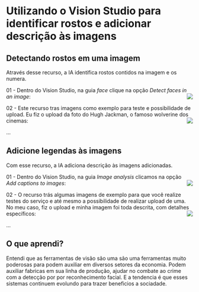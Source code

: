 # Utilizando o Vision Studio para identificar rostos e adicionar descrição às imagens

## Detectando rostos em uma imagem
Através desse recurso, a IA identifica rostos contidos na imagem e os numera.

01 - Dentro do Vision Studio, na guia *face* clique na opção *Detect faces in an image*:
<img align="right" src="/inputs/foto.jpg" width=""/> 


02 - Este recurso tras imagens como exemplo para teste e possibilidade de upload. Eu fiz o upload da foto do Hugh Jackman, o famoso wolverine dos cinemas:
<img align="right" src="/outputs/facedetection.jpg" width=""/> 

...

## Adicione legendas às imagens
Com esse recurso, a IA adiciona descrição às imagens adicionadas.

01 - Dentro do Vision Studio, na guia *Image analysis* clicamos na opção *Add captions to images*:
<img align="right" src="https://github.com/miguelfmds/bootcamp-microsoft-azure-ai-fundamentals/assets/157380435/a61d6666-bda5-45d3-8081-d46eefbbaf95" width=""/> 


02 - O recurso trás algumas imagens de exemplo para que você realize testes do serviço e até mesmo a possibilidade de realizar upload de uma. No meu caso, fiz o upload e minha imagem foi toda descrita, com detalhes específicos:
<img align="right" src="/outputs/descricao.jpg" width=""/> 

...

## O que aprendi?

Entendi que as ferramentas de visão são uma são uma ferramentas muito poderosas para podem auxiliar em diversos setores da economia. Podem auxiliar fabricas em sua linha de produção, ajudar no combate ao crime com a detecção por por reconhecimento facial. E a tendencia é que esses sistemas continuem evolundo para trazer beneficios a sociadade.